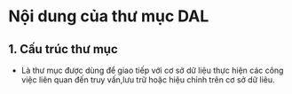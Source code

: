 # Nội dung của thư mục DAL
## 1. Cấu trúc thư mục

- Là thư mục được dùng để giao tiếp với cơ sở dữ liệu thực hiện các công việc liên quan đến truy vấn,lưu trữ hoặc hiệu chỉnh trên cơ sở dữ liêu.